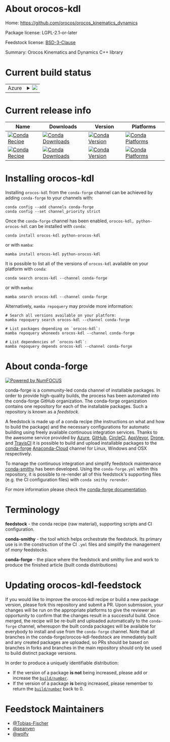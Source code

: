 About orocos-kdl
================

Home: https://github.com/orocos/orocos_kinematics_dynamics

Package license: LGPL-2.1-or-later

Feedstock license: [BSD-3-Clause](https://github.com/conda-forge/orocos-kdl-feedstock/blob/main/LICENSE.txt)

Summary: Orocos Kinematics and Dynamics C++ library


Current build status
====================


<table>
    
  <tr>
    <td>Azure</td>
    <td>
      <details>
        <summary>
          <a href="https://dev.azure.com/conda-forge/feedstock-builds/_build/latest?definitionId=9258&branchName=main">
            <img src="https://dev.azure.com/conda-forge/feedstock-builds/_apis/build/status/orocos-kdl-feedstock?branchName=main">
          </a>
        </summary>
        <table>
          <thead><tr><th>Variant</th><th>Status</th></tr></thead>
          <tbody><tr>
              <td>linux_64_python3.10.____cpython</td>
              <td>
                <a href="https://dev.azure.com/conda-forge/feedstock-builds/_build/latest?definitionId=9258&branchName=main">
                  <img src="https://dev.azure.com/conda-forge/feedstock-builds/_apis/build/status/orocos-kdl-feedstock?branchName=main&jobName=linux&configuration=linux_64_python3.10.____cpython" alt="variant">
                </a>
              </td>
            </tr><tr>
              <td>linux_64_python3.11.____cpython</td>
              <td>
                <a href="https://dev.azure.com/conda-forge/feedstock-builds/_build/latest?definitionId=9258&branchName=main">
                  <img src="https://dev.azure.com/conda-forge/feedstock-builds/_apis/build/status/orocos-kdl-feedstock?branchName=main&jobName=linux&configuration=linux_64_python3.11.____cpython" alt="variant">
                </a>
              </td>
            </tr><tr>
              <td>linux_64_python3.8.____cpython</td>
              <td>
                <a href="https://dev.azure.com/conda-forge/feedstock-builds/_build/latest?definitionId=9258&branchName=main">
                  <img src="https://dev.azure.com/conda-forge/feedstock-builds/_apis/build/status/orocos-kdl-feedstock?branchName=main&jobName=linux&configuration=linux_64_python3.8.____cpython" alt="variant">
                </a>
              </td>
            </tr><tr>
              <td>linux_64_python3.9.____cpython</td>
              <td>
                <a href="https://dev.azure.com/conda-forge/feedstock-builds/_build/latest?definitionId=9258&branchName=main">
                  <img src="https://dev.azure.com/conda-forge/feedstock-builds/_apis/build/status/orocos-kdl-feedstock?branchName=main&jobName=linux&configuration=linux_64_python3.9.____cpython" alt="variant">
                </a>
              </td>
            </tr><tr>
              <td>linux_aarch64_python3.10.____cpython</td>
              <td>
                <a href="https://dev.azure.com/conda-forge/feedstock-builds/_build/latest?definitionId=9258&branchName=main">
                  <img src="https://dev.azure.com/conda-forge/feedstock-builds/_apis/build/status/orocos-kdl-feedstock?branchName=main&jobName=linux&configuration=linux_aarch64_python3.10.____cpython" alt="variant">
                </a>
              </td>
            </tr><tr>
              <td>linux_aarch64_python3.11.____cpython</td>
              <td>
                <a href="https://dev.azure.com/conda-forge/feedstock-builds/_build/latest?definitionId=9258&branchName=main">
                  <img src="https://dev.azure.com/conda-forge/feedstock-builds/_apis/build/status/orocos-kdl-feedstock?branchName=main&jobName=linux&configuration=linux_aarch64_python3.11.____cpython" alt="variant">
                </a>
              </td>
            </tr><tr>
              <td>linux_aarch64_python3.8.____cpython</td>
              <td>
                <a href="https://dev.azure.com/conda-forge/feedstock-builds/_build/latest?definitionId=9258&branchName=main">
                  <img src="https://dev.azure.com/conda-forge/feedstock-builds/_apis/build/status/orocos-kdl-feedstock?branchName=main&jobName=linux&configuration=linux_aarch64_python3.8.____cpython" alt="variant">
                </a>
              </td>
            </tr><tr>
              <td>linux_aarch64_python3.9.____cpython</td>
              <td>
                <a href="https://dev.azure.com/conda-forge/feedstock-builds/_build/latest?definitionId=9258&branchName=main">
                  <img src="https://dev.azure.com/conda-forge/feedstock-builds/_apis/build/status/orocos-kdl-feedstock?branchName=main&jobName=linux&configuration=linux_aarch64_python3.9.____cpython" alt="variant">
                </a>
              </td>
            </tr><tr>
              <td>linux_ppc64le_python3.10.____cpython</td>
              <td>
                <a href="https://dev.azure.com/conda-forge/feedstock-builds/_build/latest?definitionId=9258&branchName=main">
                  <img src="https://dev.azure.com/conda-forge/feedstock-builds/_apis/build/status/orocos-kdl-feedstock?branchName=main&jobName=linux&configuration=linux_ppc64le_python3.10.____cpython" alt="variant">
                </a>
              </td>
            </tr><tr>
              <td>linux_ppc64le_python3.11.____cpython</td>
              <td>
                <a href="https://dev.azure.com/conda-forge/feedstock-builds/_build/latest?definitionId=9258&branchName=main">
                  <img src="https://dev.azure.com/conda-forge/feedstock-builds/_apis/build/status/orocos-kdl-feedstock?branchName=main&jobName=linux&configuration=linux_ppc64le_python3.11.____cpython" alt="variant">
                </a>
              </td>
            </tr><tr>
              <td>linux_ppc64le_python3.8.____cpython</td>
              <td>
                <a href="https://dev.azure.com/conda-forge/feedstock-builds/_build/latest?definitionId=9258&branchName=main">
                  <img src="https://dev.azure.com/conda-forge/feedstock-builds/_apis/build/status/orocos-kdl-feedstock?branchName=main&jobName=linux&configuration=linux_ppc64le_python3.8.____cpython" alt="variant">
                </a>
              </td>
            </tr><tr>
              <td>linux_ppc64le_python3.9.____cpython</td>
              <td>
                <a href="https://dev.azure.com/conda-forge/feedstock-builds/_build/latest?definitionId=9258&branchName=main">
                  <img src="https://dev.azure.com/conda-forge/feedstock-builds/_apis/build/status/orocos-kdl-feedstock?branchName=main&jobName=linux&configuration=linux_ppc64le_python3.9.____cpython" alt="variant">
                </a>
              </td>
            </tr><tr>
              <td>osx_64_python3.10.____cpython</td>
              <td>
                <a href="https://dev.azure.com/conda-forge/feedstock-builds/_build/latest?definitionId=9258&branchName=main">
                  <img src="https://dev.azure.com/conda-forge/feedstock-builds/_apis/build/status/orocos-kdl-feedstock?branchName=main&jobName=osx&configuration=osx_64_python3.10.____cpython" alt="variant">
                </a>
              </td>
            </tr><tr>
              <td>osx_64_python3.11.____cpython</td>
              <td>
                <a href="https://dev.azure.com/conda-forge/feedstock-builds/_build/latest?definitionId=9258&branchName=main">
                  <img src="https://dev.azure.com/conda-forge/feedstock-builds/_apis/build/status/orocos-kdl-feedstock?branchName=main&jobName=osx&configuration=osx_64_python3.11.____cpython" alt="variant">
                </a>
              </td>
            </tr><tr>
              <td>osx_64_python3.8.____cpython</td>
              <td>
                <a href="https://dev.azure.com/conda-forge/feedstock-builds/_build/latest?definitionId=9258&branchName=main">
                  <img src="https://dev.azure.com/conda-forge/feedstock-builds/_apis/build/status/orocos-kdl-feedstock?branchName=main&jobName=osx&configuration=osx_64_python3.8.____cpython" alt="variant">
                </a>
              </td>
            </tr><tr>
              <td>osx_64_python3.9.____cpython</td>
              <td>
                <a href="https://dev.azure.com/conda-forge/feedstock-builds/_build/latest?definitionId=9258&branchName=main">
                  <img src="https://dev.azure.com/conda-forge/feedstock-builds/_apis/build/status/orocos-kdl-feedstock?branchName=main&jobName=osx&configuration=osx_64_python3.9.____cpython" alt="variant">
                </a>
              </td>
            </tr><tr>
              <td>osx_arm64_python3.10.____cpython</td>
              <td>
                <a href="https://dev.azure.com/conda-forge/feedstock-builds/_build/latest?definitionId=9258&branchName=main">
                  <img src="https://dev.azure.com/conda-forge/feedstock-builds/_apis/build/status/orocos-kdl-feedstock?branchName=main&jobName=osx&configuration=osx_arm64_python3.10.____cpython" alt="variant">
                </a>
              </td>
            </tr><tr>
              <td>osx_arm64_python3.11.____cpython</td>
              <td>
                <a href="https://dev.azure.com/conda-forge/feedstock-builds/_build/latest?definitionId=9258&branchName=main">
                  <img src="https://dev.azure.com/conda-forge/feedstock-builds/_apis/build/status/orocos-kdl-feedstock?branchName=main&jobName=osx&configuration=osx_arm64_python3.11.____cpython" alt="variant">
                </a>
              </td>
            </tr><tr>
              <td>osx_arm64_python3.8.____cpython</td>
              <td>
                <a href="https://dev.azure.com/conda-forge/feedstock-builds/_build/latest?definitionId=9258&branchName=main">
                  <img src="https://dev.azure.com/conda-forge/feedstock-builds/_apis/build/status/orocos-kdl-feedstock?branchName=main&jobName=osx&configuration=osx_arm64_python3.8.____cpython" alt="variant">
                </a>
              </td>
            </tr><tr>
              <td>osx_arm64_python3.9.____cpython</td>
              <td>
                <a href="https://dev.azure.com/conda-forge/feedstock-builds/_build/latest?definitionId=9258&branchName=main">
                  <img src="https://dev.azure.com/conda-forge/feedstock-builds/_apis/build/status/orocos-kdl-feedstock?branchName=main&jobName=osx&configuration=osx_arm64_python3.9.____cpython" alt="variant">
                </a>
              </td>
            </tr><tr>
              <td>win_64_python3.10.____cpython</td>
              <td>
                <a href="https://dev.azure.com/conda-forge/feedstock-builds/_build/latest?definitionId=9258&branchName=main">
                  <img src="https://dev.azure.com/conda-forge/feedstock-builds/_apis/build/status/orocos-kdl-feedstock?branchName=main&jobName=win&configuration=win_64_python3.10.____cpython" alt="variant">
                </a>
              </td>
            </tr><tr>
              <td>win_64_python3.11.____cpython</td>
              <td>
                <a href="https://dev.azure.com/conda-forge/feedstock-builds/_build/latest?definitionId=9258&branchName=main">
                  <img src="https://dev.azure.com/conda-forge/feedstock-builds/_apis/build/status/orocos-kdl-feedstock?branchName=main&jobName=win&configuration=win_64_python3.11.____cpython" alt="variant">
                </a>
              </td>
            </tr><tr>
              <td>win_64_python3.8.____cpython</td>
              <td>
                <a href="https://dev.azure.com/conda-forge/feedstock-builds/_build/latest?definitionId=9258&branchName=main">
                  <img src="https://dev.azure.com/conda-forge/feedstock-builds/_apis/build/status/orocos-kdl-feedstock?branchName=main&jobName=win&configuration=win_64_python3.8.____cpython" alt="variant">
                </a>
              </td>
            </tr><tr>
              <td>win_64_python3.9.____cpython</td>
              <td>
                <a href="https://dev.azure.com/conda-forge/feedstock-builds/_build/latest?definitionId=9258&branchName=main">
                  <img src="https://dev.azure.com/conda-forge/feedstock-builds/_apis/build/status/orocos-kdl-feedstock?branchName=main&jobName=win&configuration=win_64_python3.9.____cpython" alt="variant">
                </a>
              </td>
            </tr>
          </tbody>
        </table>
      </details>
    </td>
  </tr>
</table>

Current release info
====================

| Name | Downloads | Version | Platforms |
| --- | --- | --- | --- |
| [![Conda Recipe](https://img.shields.io/badge/recipe-orocos--kdl-green.svg)](https://anaconda.org/conda-forge/orocos-kdl) | [![Conda Downloads](https://img.shields.io/conda/dn/conda-forge/orocos-kdl.svg)](https://anaconda.org/conda-forge/orocos-kdl) | [![Conda Version](https://img.shields.io/conda/vn/conda-forge/orocos-kdl.svg)](https://anaconda.org/conda-forge/orocos-kdl) | [![Conda Platforms](https://img.shields.io/conda/pn/conda-forge/orocos-kdl.svg)](https://anaconda.org/conda-forge/orocos-kdl) |
| [![Conda Recipe](https://img.shields.io/badge/recipe-python--orocos--kdl-green.svg)](https://anaconda.org/conda-forge/python-orocos-kdl) | [![Conda Downloads](https://img.shields.io/conda/dn/conda-forge/python-orocos-kdl.svg)](https://anaconda.org/conda-forge/python-orocos-kdl) | [![Conda Version](https://img.shields.io/conda/vn/conda-forge/python-orocos-kdl.svg)](https://anaconda.org/conda-forge/python-orocos-kdl) | [![Conda Platforms](https://img.shields.io/conda/pn/conda-forge/python-orocos-kdl.svg)](https://anaconda.org/conda-forge/python-orocos-kdl) |

Installing orocos-kdl
=====================

Installing `orocos-kdl` from the `conda-forge` channel can be achieved by adding `conda-forge` to your channels with:

```
conda config --add channels conda-forge
conda config --set channel_priority strict
```

Once the `conda-forge` channel has been enabled, `orocos-kdl, python-orocos-kdl` can be installed with `conda`:

```
conda install orocos-kdl python-orocos-kdl
```

or with `mamba`:

```
mamba install orocos-kdl python-orocos-kdl
```

It is possible to list all of the versions of `orocos-kdl` available on your platform with `conda`:

```
conda search orocos-kdl --channel conda-forge
```

or with `mamba`:

```
mamba search orocos-kdl --channel conda-forge
```

Alternatively, `mamba repoquery` may provide more information:

```
# Search all versions available on your platform:
mamba repoquery search orocos-kdl --channel conda-forge

# List packages depending on `orocos-kdl`:
mamba repoquery whoneeds orocos-kdl --channel conda-forge

# List dependencies of `orocos-kdl`:
mamba repoquery depends orocos-kdl --channel conda-forge
```


About conda-forge
=================

[![Powered by
NumFOCUS](https://img.shields.io/badge/powered%20by-NumFOCUS-orange.svg?style=flat&colorA=E1523D&colorB=007D8A)](https://numfocus.org)

conda-forge is a community-led conda channel of installable packages.
In order to provide high-quality builds, the process has been automated into the
conda-forge GitHub organization. The conda-forge organization contains one repository
for each of the installable packages. Such a repository is known as a *feedstock*.

A feedstock is made up of a conda recipe (the instructions on what and how to build
the package) and the necessary configurations for automatic building using freely
available continuous integration services. Thanks to the awesome service provided by
[Azure](https://azure.microsoft.com/en-us/services/devops/), [GitHub](https://github.com/),
[CircleCI](https://circleci.com/), [AppVeyor](https://www.appveyor.com/),
[Drone](https://cloud.drone.io/welcome), and [TravisCI](https://travis-ci.com/)
it is possible to build and upload installable packages to the
[conda-forge](https://anaconda.org/conda-forge) [Anaconda-Cloud](https://anaconda.org/)
channel for Linux, Windows and OSX respectively.

To manage the continuous integration and simplify feedstock maintenance
[conda-smithy](https://github.com/conda-forge/conda-smithy) has been developed.
Using the ``conda-forge.yml`` within this repository, it is possible to re-render all of
this feedstock's supporting files (e.g. the CI configuration files) with ``conda smithy rerender``.

For more information please check the [conda-forge documentation](https://conda-forge.org/docs/).

Terminology
===========

**feedstock** - the conda recipe (raw material), supporting scripts and CI configuration.

**conda-smithy** - the tool which helps orchestrate the feedstock.
                   Its primary use is in the construction of the CI ``.yml`` files
                   and simplify the management of *many* feedstocks.

**conda-forge** - the place where the feedstock and smithy live and work to
                  produce the finished article (built conda distributions)


Updating orocos-kdl-feedstock
=============================

If you would like to improve the orocos-kdl recipe or build a new
package version, please fork this repository and submit a PR. Upon submission,
your changes will be run on the appropriate platforms to give the reviewer an
opportunity to confirm that the changes result in a successful build. Once
merged, the recipe will be re-built and uploaded automatically to the
`conda-forge` channel, whereupon the built conda packages will be available for
everybody to install and use from the `conda-forge` channel.
Note that all branches in the conda-forge/orocos-kdl-feedstock are
immediately built and any created packages are uploaded, so PRs should be based
on branches in forks and branches in the main repository should only be used to
build distinct package versions.

In order to produce a uniquely identifiable distribution:
 * If the version of a package **is not** being increased, please add or increase
   the [``build/number``](https://docs.conda.io/projects/conda-build/en/latest/resources/define-metadata.html#build-number-and-string).
 * If the version of a package **is** being increased, please remember to return
   the [``build/number``](https://docs.conda.io/projects/conda-build/en/latest/resources/define-metadata.html#build-number-and-string)
   back to 0.

Feedstock Maintainers
=====================

* [@Tobias-Fischer](https://github.com/Tobias-Fischer/)
* [@seanyen](https://github.com/seanyen/)
* [@wolfv](https://github.com/wolfv/)

